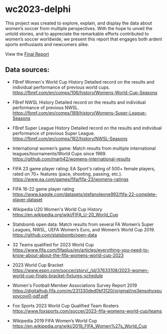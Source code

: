 # wc2023-delphi

This project was created to explore, explain, and display the data about women’s soccer from multiple perspectives. With the hope to unveil the untold stories, and to appreciate the remarkable efforts contributed to women’s soccer worldwide, we present this report that engages both ardent sports enthusiasts and newcomers alike.

View the [Final Report](https://github.com/athornton2012/wc2023-delphi/blob/main/Pre-WC2023%20Women's%20Soccer%20Analysis-Final%20Report.pdf)

Data sources:
---
- FBref Women's World Cup History
Detailed record on the results and individual performance of previous world cups. \
https://fbref.com/en/comps/106/history/Womens-World-Cup-Seasons

- FBref NWSL History
Detailed record on the results and individual performance of previous NWSL. \
https://fbref.com/en/comps/189/history/Womens-Super-League-Seasons

- FBref Super League History
Detailed record on the results and individual performance of previous Super League. \
https://fbref.com/en/comps/182/history/NWSL-Seasons

- International women’s game:
Match results from multiple international leagues/tournaments/World Cups since 1969.  \
https://github.com/martj42/womens-international-results

- FIFA 23 game player rating:
EA Sport's rating of 500+ female players, rated on 70+ features (pace, shooting, passing, etc.). \
https://www.ea.com/games/fifa/fifa-23/womens-ratings

- FIFA 16-22 game player rating \
https://www.kaggle.com/datasets/stefanoleone992/fifa-22-complete-player-dataset

- Wikipedia U20 Women's World Cup History \
https://en.wikipedia.org/wiki/FIFA_U-20_World_Cup

- Statsbomb open data:
Match results from several FA Women’s Super Leagues, NWSL, UEFA Women’s Euro, and Women’s World Cup 2019. \
https://github.com/statsbomb/open-data

- 32 Teams qualified for 2023 World Cup \
https://www.fifa.com/fifaplus/en/articles/everything-you-need-to-know-about-about-the-fifa-womens-world-cup-2023 

- 2023 World Cup Bracket \
https://www.espn.com/soccer/story/_/id/37633108/2023-women-world-cup-finals-bracket-fixtures-schedule

- Women's Football Member Associations Survey Report 2019 \
https://digitalhub.fifa.com/m/231330ded0bf3120/original/nq3ensohyxpuxovcovj0-pdf.pdf

- Fox Sports 2023 World Cup Qualified Team Rosters
https://www.foxsports.com/soccer/2023-fifa-womens-world-cup/teams            
       
- Wikipedia 2019 FIFA Women’s World Cup
https://en.wikipedia.org/wiki/2019_FIFA_Women%27s_World_Cup

